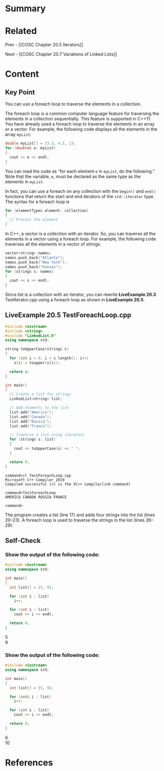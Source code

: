 
# Summary

# Related
Prev - [[COSC Chapter 20.5 Iterators]]

Next - [[COSC Chapter 20.7 Variations of Linked Lists]]
# Content
## Key Point

You can use a foreach loop to traverse the elements in a collection. 

The foreach loop is a common computer language feature for traversing the elements in a collection sequentially. This feature is supported in C++11. You have already used a foreach loop to traverse the elements in an array or a vector. For example, the following code displays all the elements in the array `myList`:

```cpp
double myList[] = {3.3, 4.5, 1}; 
for (double& e: myList) 
{ 
  cout << e << endl; 
} 
```

You can read the code as “for each element `e` in `myList`, do the following.” Note that the variable, `e`, must be declared as the same type as the elements in `myList`.

In fact, you can use a foreach on any collection with the `begin()` and `end()` functions that return the start and end iterators of the `std::iterator` type. The syntax for a foreach loop is

```cpp
for (elementType& element: collection) 
{ 
  // Process the element 
} 
```

In C++, a vector is a collection with an iterator. So, you can traverse all the elements in a vector using a foreach loop. For example, the following code traverses all the elements in a vector of strings.

```cpp
vector<string> names; 
names.push_back("Atlanta"); 
names.push_back("New York"); 
names.push_back("Kansas"); 
for (string& s: names) 
{ 
  cout << s << endl; 
} 
```

Since list is a collection with an iterator, you can rewrite **LiveExample 20.3** TestIterator.cpp using a foreach loop as shown in **LiveExample 20.5**.

## **LiveExample 20.5 TestForeachLoop.cpp**
```cpp
#include <iostream>
#include <string>
#include "LinkedList.h"
using namespace std;

string toUpperCase(string& s)
{
  for (int i = 0; i < s.length(); i++)
    s[i] = toupper(s[i]);

  return s;
}

int main()
{
  // Create a list for strings
  LinkedList<string> list;

  // Add elements to the list
  list.add("America");
  list.add("Canada");
  list.add("Russia");
  list.add("France");

  // Traverse a list using iterators
  for (string& s: list)
  {
    cout << toUpperCase(s) << " ";
  }

  return 0;
}
```
```
command>cl TestForeachLoop.cpp
Microsoft C++ Compiler 2019 
Compiled successful (cl is the VC++ compile/link command)

command>TestForeachLoop 
AMERICA CANADA RUSSIA FRANCE 

command>
```

The program creates a list (line 17) and adds four strings into the list (lines 20–23). A foreach loop is used to traverse the strings in the list (lines 26–29).

## Self-Check
### Show the output of the following code:
```cpp
#include <iostream>
using namespace std;

int main()
{ 
  int list[] = {5, 9};

  for (int i : list)
    i++; 

  for (int i : list)
    cout << i << endl;

  return 0;
}
```

5  
9

### Show the output of the following code:
```cpp
#include <iostream>
using namespace std;

int main()
{ 
  int list[] = {5, 9};

  for (int& i : list)
    i++; 

  for (int i : list)
    cout << i << endl;

  return 0;
}
```

6  
10
# References